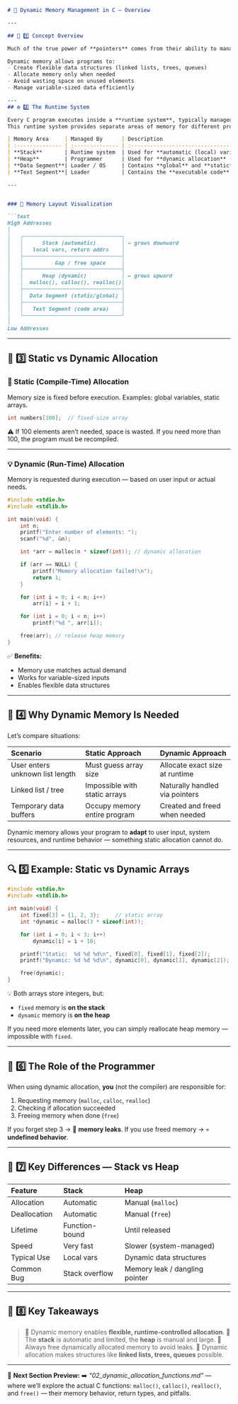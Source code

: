 ````markdown
# 💾 Dynamic Memory Management in C — Overview

---

## 🧠 1️⃣ Concept Overview

Much of the true power of **pointers** comes from their ability to manage **dynamically allocated memory** — memory that is requested, used, and released **at runtime**, not at compile time.

Dynamic memory allows programs to:
- Create flexible data structures (linked lists, trees, queues)
- Allocate memory only when needed
- Avoid wasting space on unused elements
- Manage variable-sized data efficiently

---
## ⚙️ 2️⃣ The Runtime System

Every C program executes inside a **runtime system**, typically managed by the **operating system**.
This runtime system provides separate areas of memory for different program components:

| Memory Area     | Managed By      | Description                                                                                       |
| :-------------- | :-------------- | :------------------------------------------------------------------------------------------------ |
| **Stack**       | Runtime system  | Used for **automatic (local) variables**. Memory is allocated when functions are called and freed when they return. |
| **Heap**        | Programmer      | Used for **dynamic allocation** (`malloc`, `calloc`, `realloc`, `free`). Memory persists until explicitly released. |
| **Data Segment**| Loader / OS     | Contains **global** and **static** variables that exist for the entire program duration.          |
| **Text Segment**| Loader          | Contains the **executable code** of the program (compiled instructions and functions).            |

---


### 🧭 Memory Layout Visualization

```text
High Addresses
│
│   ┌───────────────────────────────┐
│   │      Stack (automatic)        │ ← grows downward
│   │   local vars, return addrs    │
│   ├───────────────────────────────┤
│   │          Gap / free space     │
│   ├───────────────────────────────┤
│   │      Heap (dynamic)           │ ← grows upward
│   │  malloc(), calloc(), realloc()│
│   ├───────────────────────────────┤
│   │  Data Segment (static/global) │
│   ├───────────────────────────────┤
│   │   Text Segment (code area)    │
│   └───────────────────────────────┘
│
Low Addresses
````

---

## 🧩 3️⃣ Static vs Dynamic Allocation

### 🧱 Static (Compile-Time) Allocation

Memory size is fixed before execution.
Examples: global variables, static arrays.

```c
int numbers[100];  // fixed-size array
```

⚠️ If 100 elements aren’t needed, space is wasted.
If you need more than 100, the program must be recompiled.

---

### 💡 Dynamic (Run-Time) Allocation

Memory is requested during execution — based on user input or actual needs.

```c
#include <stdio.h>
#include <stdlib.h>

int main(void) {
    int n;
    printf("Enter number of elements: ");
    scanf("%d", &n);

    int *arr = malloc(n * sizeof(int)); // dynamic allocation

    if (arr == NULL) {
        printf("Memory allocation failed!\n");
        return 1;
    }

    for (int i = 0; i < n; i++)
        arr[i] = i + 1;

    for (int i = 0; i < n; i++)
        printf("%d ", arr[i]);

    free(arr); // release heap memory
}
```

✅ **Benefits:**

* Memory use matches actual demand
* Works for variable-sized inputs
* Enables flexible data structures

---

## 📏 4️⃣ Why Dynamic Memory Is Needed

Let’s compare situations:

| Scenario                        | Static Approach               | Dynamic Approach               |
| :------------------------------ | :---------------------------- | :----------------------------- |
| User enters unknown list length | Must guess array size         | Allocate exact size at runtime |
| Linked list / tree              | Impossible with static arrays | Naturally handled via pointers |
| Temporary data buffers          | Occupy memory entire program  | Created and freed when needed  |

Dynamic memory allows your program to **adapt** to user input, system resources, and runtime behavior — something static allocation cannot do.

---

## 🔍 5️⃣ Example: Static vs Dynamic Arrays

```c
#include <stdio.h>
#include <stdlib.h>

int main(void) {
    int fixed[3] = {1, 2, 3};     // static array
    int *dynamic = malloc(3 * sizeof(int));

    for (int i = 0; i < 3; i++)
        dynamic[i] = i + 10;

    printf("Static:  %d %d %d\n", fixed[0], fixed[1], fixed[2]);
    printf("Dynamic: %d %d %d\n", dynamic[0], dynamic[1], dynamic[2]);

    free(dynamic);
}
```

💡 Both arrays store integers, but:

* `fixed` memory is **on the stack**
* `dynamic` memory is **on the heap**

If you need more elements later, you can simply reallocate heap memory — impossible with `fixed`.

---

## 🧮 6️⃣ The Role of the Programmer

When using dynamic allocation, **you** (not the compiler) are responsible for:

1. Requesting memory (`malloc`, `calloc`, `realloc`)
2. Checking if allocation succeeded
3. Freeing memory when done (`free`)

If you forget step 3 → 🧨 **memory leaks**.
If you use freed memory → 💀 **undefined behavior**.

---

## 🧱 7️⃣ Key Differences — Stack vs Heap

| Feature      | Stack          | Heap                           |
| :----------- | :------------- | :----------------------------- |
| Allocation   | Automatic      | Manual (`malloc`)              |
| Deallocation | Automatic      | Manual (`free`)                |
| Lifetime     | Function-bound | Until released                 |
| Speed        | Very fast      | Slower (system-managed)        |
| Typical Use  | Local vars     | Dynamic data structures        |
| Common Bug   | Stack overflow | Memory leak / dangling pointer |

---

## 💬 8️⃣ Key Takeaways

> 🧠 Dynamic memory enables **flexible, runtime-controlled allocation**.
> 🧠 The **stack** is automatic and limited, the **heap** is manual and large.
> 🧠 Always free dynamically allocated memory to avoid leaks.
> 🧠 Dynamic allocation makes structures like **linked lists, trees, queues** possible.

---

📘 **Next Section Preview:**
➡️ *“02_dynamic_allocation_functions.md”* — where we’ll explore the actual C functions:
`malloc()`, `calloc()`, `realloc()`, and `free()` — their memory behavior, return types, and pitfalls.

```

